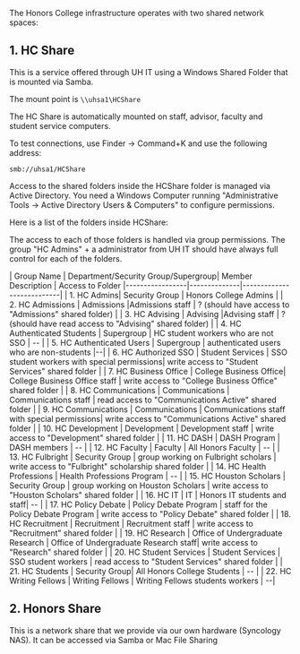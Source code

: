 The Honors College infrastructure operates with two shared network spaces:

## 1. HC Share

This is a service offered through UH IT using a Windows Shared Folder that is mounted via Samba.

The mount point is `\\uhsa1\HCShare`

The HC Share is automatically mounted on staff, advisor, faculty and student service computers.

To test connections, use Finder -> Command+K and use the following address:

`smb://uhsa1/HCShare`

Access to the shared folders inside the HCShare folder is managed via Active Directory. You need a Windows Computer running "Administrative Tools -> Active Directory Users & Computers" to configure permissions.

Here is a list of the folders inside HCShare:

The access to each of those folders is handled via group permissions. The group "HC Admins" + a administrator from UH IT should have always full control for each of the folders.

| Group Name  | Department/Security Group/Supergroup| Member Description | Access to Folder
|-----------------|--------------|---------------------------|
| 1. HC Admins| Security Group | Honors College Admins |
| 2. HC Admissions     | Admissions |Admissions staff | ? (should have access to "Admissions" shared folder) |
| 3. HC Advising     | Advising |Advising staff | ? (should have read access to "Advising" shared folder) |
| 4. HC Authenticated Students | Supergroup | HC student workers who are not SSO | -- |
| 5. HC Authenticated Users | Supergroup | authenticated users who are non-students |--|
| 6. HC Authorized SSO | Student Services | SSO student workers with special permissions| write access to "Student Services" shared folder |
| 7. HC Business Office | College Business Office| College Business Office staff | write access to "College Business Office" shared folder |
| 8. HC Communications | Communications | Communications staff | read access to "Communications Active" shared folder |
| 9. HC Communications | Communications | Communications staff with special permissions| write access to "Communications Active" shared folder |
| 10. HC Development | Development | Development staff | write access to "Development" shared folder |
| 11. HC DASH | DASH Program | DASH members | -- |
| 12. HC Faculty | Faculty | All Honors Faculty | -- |
| 13. HC Fulbright | Security Group | group working on Fulbright scholars | write access  to "Fulbright" scholarship shared folder |
| 14. HC Health Professions | Health Professions Program | -- |
| 15. HC Houston Scholars | Security Group | group working on Houston Scholars | write access to "Houston Scholars" shared folder |
| 16. HC IT | IT | Honors IT students and staff|  -- |
| 17. HC Policy Debate | Policy Debate Program | staff for the Policy Debate Program | write access to "Policy Debate" shared folder |
| 18. HC Recruitment | Recruitment | Recruitment staff | write access to "Recruitment" shared folder |
| 19. HC Research | Office of Undergraduate Research | Office of Undergraduate Research staff| write access to "Research" shared folder |
| 20. HC Student Services | Student Services | SSO student workers | read access to "Student Services" shared folder |
| 21. HC Students | Security Group| All Honors College Students | -- |
| 22. HC Writing Fellows | Writing Fellows | Writing Fellows students workers | --|


## 2. Honors Share

This is a network share that we provide via our own hardware (Syncology NAS).
It can be accessed via Samba or Mac File Sharing
